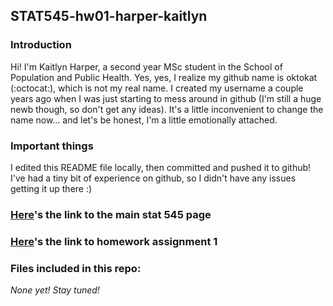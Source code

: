 ## STAT545-hw01-harper-kaitlyn

### Introduction
Hi! I'm Kaitlyn Harper, a second year MSc student in the School of Population and Public Health. Yes, yes, I realize my github name is oktokat (:octocat:), which is not my real name. I created my username a couple years ago when I was just starting to mess around in github (I'm still a huge newb though, so don't get any ideas). It's a little inconvenient to change the name now... and let's be honest, I'm a little emotionally attached.

### Important things
I edited this README file locally, then committed and pushed it to github! I've had a tiny bit of experience on github, so I didn't have any issues getting it up there :)

### [Here](http://stat545.com/)'s the link to the main stat 545 page
### [Here](http://stat545.com/hw01_edit-README.html)'s the link to homework assignment 1

### Files included in this repo:
_None yet! Stay tuned!_

